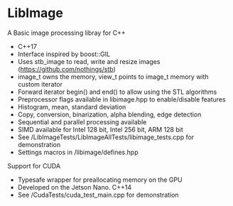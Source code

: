 # LibImage
A Basic image processing libray for C++

* C++17
* Interface inspired by boost::GIL
* Uses stb_image to read, write and resize images (https://github.com/nothings/stb)
* image_t owns the memory, view_t points to image_t memory with custom iterator
* Forward iterator begin() and end() to allow using the STL algorithms
* Preprocessor flags available in libimage.hpp to enable/disable features
* Histogram, mean, standard deviation
* Copy, conversion, binarization, alpha blending, edge detection
* Sequential and parallel processing available
* SIMD available for Intel 128 bit, Intel 256 bit, ARM 128 bit
* See /LibImageTests/LibImageAllTests/libimage_tests.cpp for demonstration
* Settings macros in /libimage/defines.hpp

Support for CUDA

* Typesafe wrapper for preallocating memory on the GPU
* Developed on the Jetson Nano.  C++14
* See /CudaTests/cuda_test_main.cpp for demonstration